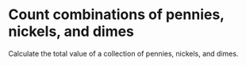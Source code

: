 # Count combinations of pennies, nickels, and dimes

Calculate the total value of a collection of pennies, nickels, and dimes.
